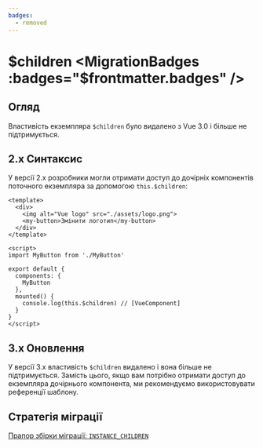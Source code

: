 ```yaml
---
badges:
  - removed
---
```


# $children <MigrationBadges :badges="$frontmatter.badges" />

## Огляд

Властивість екземпляра `$children` було видалено з Vue 3.0 і більше не підтримується.

## 2.x Синтаксис

У версії 2.x розробники могли отримати доступ до дочірніх компонентів поточного екземпляра за допомогою `this.$children`:

```vue
<template>
  <div>
    <img alt="Vue logo" src="./assets/logo.png">
    <my-button>Змінити логотип</my-button>
  </div>
</template>

<script>
import MyButton from './MyButton'

export default {
  components: {
    MyButton
  },
  mounted() {
    console.log(this.$children) // [VueComponent]
  }
}
</script>
```

## 3.x Оновлення

У версії 3.x властивість `$children` видалено і вона більше не підтримується. Замість цього, якщо вам потрібно отримати доступ до екземпляра дочірнього компонента, ми рекомендуємо використовувати референції шаблону.

## Стратегія міграції

[Прапор збірки міграції: `INSTANCE_CHILDREN`](../migration-build.html#compat-configuration)
